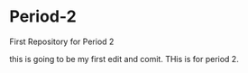 # Period-2
First Repository for Period 2

this is going to be my first edit and comit. THis is for period 2.
